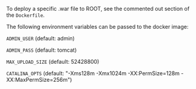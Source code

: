 
To deploy a specific .war file to ROOT, see the commented out section of the `Dockerfile`.

The following environment variables can be passed to the docker image:

`ADMIN_USER` (default: admin)

`ADMIN_PASS` (default: tomcat)

`MAX_UPLOAD_SIZE` (default: 52428800)

`CATALINA_OPTS` (default: "-Xms128m -Xmx1024m -XX:PermSize=128m -XX:MaxPermSize=256m")